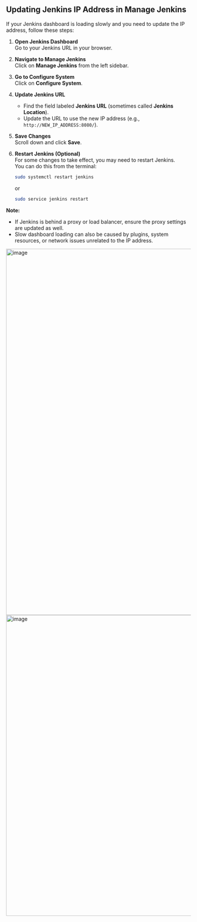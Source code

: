 ## Updating Jenkins IP Address in Manage Jenkins

If your Jenkins dashboard is loading slowly and you need to update the IP address, follow these steps:

1. **Open Jenkins Dashboard**  
   Go to your Jenkins URL in your browser.

2. **Navigate to Manage Jenkins**  
   Click on **Manage Jenkins** from the left sidebar.

3. **Go to Configure System**  
   Click on **Configure System**.

4. **Update Jenkins URL**  
   - Find the field labeled **Jenkins URL** (sometimes called **Jenkins Location**).
   - Update the URL to use the new IP address (e.g., `http://NEW_IP_ADDRESS:8080/`).

5. **Save Changes**  
   Scroll down and click **Save**.

6. **Restart Jenkins (Optional)**  
   For some changes to take effect, you may need to restart Jenkins.  
   You can do this from the terminal:
   ```sh
   sudo systemctl restart jenkins
   ```
   or
   ```sh
   sudo service jenkins restart
   ```

**Note:**  
- If Jenkins is behind a proxy or load balancer, ensure the proxy settings are updated as well.
- Slow dashboard loading can also be caused by plugins, system resources, or network issues unrelated to the IP address.
  
<img width="996" alt="image" src="https://github.com/user-attachments/assets/28c6fcef-6850-4b9d-b7d5-ac190dc1530d" />

<img width="818" alt="image" src="https://github.com/user-attachments/assets/fef3664e-338b-46ed-9c1b-175af35383a6" />

